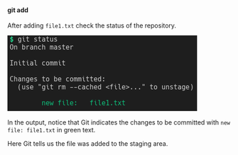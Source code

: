#### git add

After adding `file1.txt` check the status of the repository.

![git-add](slides/git-workflow/images/git-add-01.png)

In the output, notice that Git indicates the changes to be committed with `new file: file1.txt` in green text.

Here Git tells us the file was added to the staging area.


<aside class="notes">
</aside>

